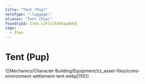 ```yaml
---
title: "Tent (Pup)"
noteType: ":luggage:"
aliases: "Tent (Pup)"
foundryId: Item.xJFJiIfd6DapdbkQ
tags:
  - Item
---
```


# Tent (Pup)
![[Mechanics/Character Building/Equipment/zz_asset-files/icons-environment-settlement-tent.webp|150]]
